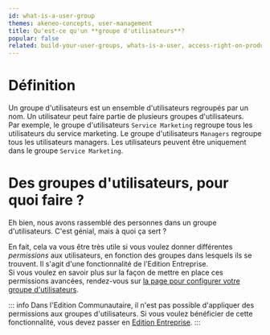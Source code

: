 ```yaml
---
id: what-is-a-user-group
themes: akeneo-concepts, user-management
title: Qu'est-ce qu'un **groupe d'utilisateurs**?
popular: false
related: build-your-user-groups, whats-is-a-user, access-right-on-products, access-rights-on-imports-exports, access-rights-on-assets
---
```


# Définition

Un groupe d'utilisateurs est un ensemble d'utilisateurs regroupés par un nom. Un utilisateur peut faire partie de plusieurs groupes d'utilisateurs.  
Par exemple, le groupe d'utilisateurs `Service Marketing` regroupe tous les utilisateurs du service marketing. Le groupe d'utilisateurs `Managers` regroupe tous les utilisateurs managers. Les utilisateurs peuvent être uniquement dans le groupe `Service Marketing`.

# Des groupes d'utilisateurs, pour quoi faire ?
Eh bien, nous avons rassemblé des personnes dans un groupe d'utilisateurs. C'est génial, mais à quoi ça sert ?

En fait, cela va vous être très utile si vous voulez donner différentes *permissions* aux utilisateurs, en fonction des groupes dans lesquels ils se trouvent. Il s'agit d'une fonctionnalité de l'Edition Entreprise.  
Si vous voulez en savoir plus sur la façon de mettre en place ces permissions avancées, rendez-vous sur [la page pour configurer votre groupe d'utilisateurs](build-your-user-groups.html).

::: info
Dans l'Edition Communautaire, il n'est pas possible d'appliquer des permissions aux groupes d'utilisateurs. Si vous voulez bénéficier de cette fonctionnalité, vous devez passer en [Edition Entreprise](https://www.akeneo.com/fr/edition-enterprise/?source=akeneo-help).
:::
